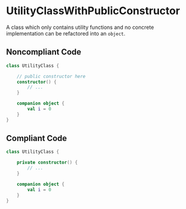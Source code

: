 # UtilityClassWithPublicConstructor

A class which only contains utility functions and no concrete implementation can be refactored into an `object`.

## Noncompliant Code

```kotlin
class UtilityClass {

    // public constructor here
    constructor() {
        // ...
    }

    companion object {
        val i = 0
    }
}
```
## Compliant Code

```kotlin
class UtilityClass {

    private constructor() {
        // ...
    }

    companion object {
        val i = 0
    }
}
```
